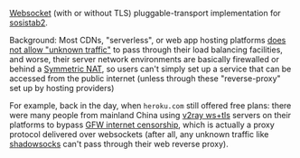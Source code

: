 [Websocket](https://developer.mozilla.org/en-US/docs/Web/API/WebSocket) (with or without TLS) pluggable-transport implementation for [sosistab2](https://github.com/geph-official/sosistab2).

Background: Most CDNs, "serverless", or web app hosting platforms [does not allow "unknown traffic"](https://quicwg.org/ops-drafts/draft-ietf-quic-applicability.html#name-the-necessity-of-fallback) to pass through their load balancing facilities, and worse, their server network environments are basically firewalled or behind a [Symmetric NAT](https://www.zerotier.com/blog/the-state-of-nat-traversal/), so users can't simply set up a service that can be accessed from the public internet (unless through these "reverse-proxy" set up by hosting providers)

For example, back in the day, when `heroku.com` still offered free plans: there were many people from mainland China using [v2ray ws+tls](https://www.v2fly.org/v5/config/stream/websocket.html) servers on their platforms to bypass [GFW internet censorship](https://en.wikipedia.org/wiki/Great_Firewall), which is actually a proxy protocol delivered over websockets (after all, any unknown traffic like [shadowsocks](https://shadowsocks.org/) can't pass through their web reverse proxy).

